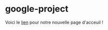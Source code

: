 # google-project

Voici le <a href="https://yassineesk.github.io/google-project/.">lien</a> pour notre nouvelle page d'acceuil ! 
